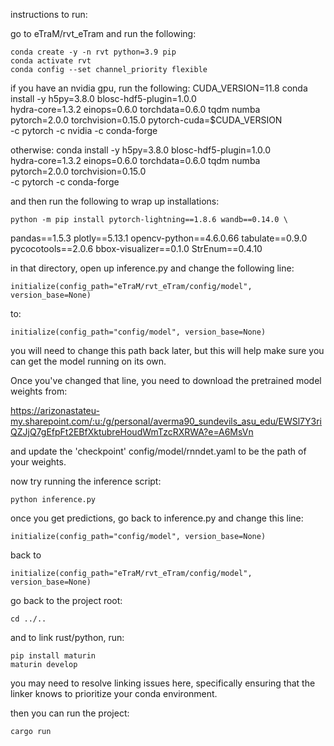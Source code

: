 instructions to run:

go to eTraM/rvt_eTram and run the following:

	conda create -y -n rvt python=3.9 pip
	conda activate rvt
	conda config --set channel_priority flexible
	

if you have an nvidia gpu, run the following:
	CUDA_VERSION=11.8
    conda install -y h5py=3.8.0 blosc-hdf5-plugin=1.0.0 \
hydra-core=1.3.2 einops=0.6.0 torchdata=0.6.0 tqdm numba \
pytorch=2.0.0 torchvision=0.15.0 pytorch-cuda=$CUDA_VERSION \
-c pytorch -c nvidia -c conda-forge

otherwise:
    conda install -y h5py=3.8.0 blosc-hdf5-plugin=1.0.0 \
hydra-core=1.3.2 einops=0.6.0 torchdata=0.6.0 tqdm numba \
pytorch=2.0.0 torchvision=0.15.0 \
-c pytorch -c conda-forge


and then run the following to wrap up installations:

    python -m pip install pytorch-lightning==1.8.6 wandb==0.14.0 \
pandas==1.5.3 plotly==5.13.1 opencv-python==4.6.0.66 tabulate==0.9.0 \
pycocotools==2.0.6 bbox-visualizer==0.1.0 StrEnum==0.4.10


in that directory, open up inference.py and change the following line:

    initialize(config_path="eTraM/rvt_eTram/config/model", version_base=None)

to:

    initialize(config_path="config/model", version_base=None)
	
you will need to change this path back later, but this will help make sure you
can get the model running on its own.

Once you've changed that line, you need to download the pretrained model weights from:

https://arizonastateu-my.sharepoint.com/:u:/g/personal/averma90_sundevils_asu_edu/EWSl7Y3riQZJjQ7gEfpFt2EBfXktubreHoudWmTzcRXRWA?e=A6MsVn

and update the 'checkpoint' config/model/rnndet.yaml to be the path of your weights.

now try running the inference script:

    python inference.py

once you get predictions, go back to inference.py and change this line:

    initialize(config_path="config/model", version_base=None)

back to 

    initialize(config_path="eTraM/rvt_eTram/config/model", version_base=None)


go back to the project root:

    cd ../..

and to link rust/python, run:

    pip install maturin    
    maturin develop

you may need to resolve linking issues here, specifically ensuring that the linker knows
to prioritize your conda environment.

then you can run the project:

    cargo run
